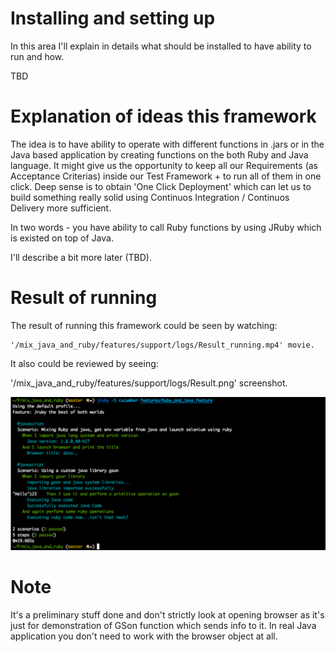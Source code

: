 # Installing and setting up

In this area I'll explain in details what should be installed to have ability to run and how.

  TBD

# Explanation of ideas this framework

The idea is to have ability to operate with different functions in .jars or in the Java based application by creating functions on the both Ruby and Java language.
It might give us the opportunity to keep all our Requirements (as Acceptance Criterias) inside our Test Framework + to run all of them in one click.
Deep sense is to obtain 'One Click Deployment' which can let us to build something really solid using Continuos Integration / Continuos Delivery more sufficient.

In two words - you have ability to call Ruby functions by using JRuby which is existed on top of Java.

  I'll describe a bit more later (TBD).

# Result of running

The result of running this framework could be seen by watching:

    '/mix_java_and_ruby/features/support/logs/Result_running.mp4' movie.

It also could be reviewed by seeing:

  '/mix_java_and_ruby/features/support/logs/Result.png' screenshot.

  ![alt tag](https://github.com/cherednichenko/mix_java_and_ruby/blob/master/features/support/logs/Result.png)


# Note

It's a preliminary stuff done and don't strictly look at opening browser as it's just for demonstration of GSon function which sends info to it.
In real Java application you don't need to work with the browser object at all.
